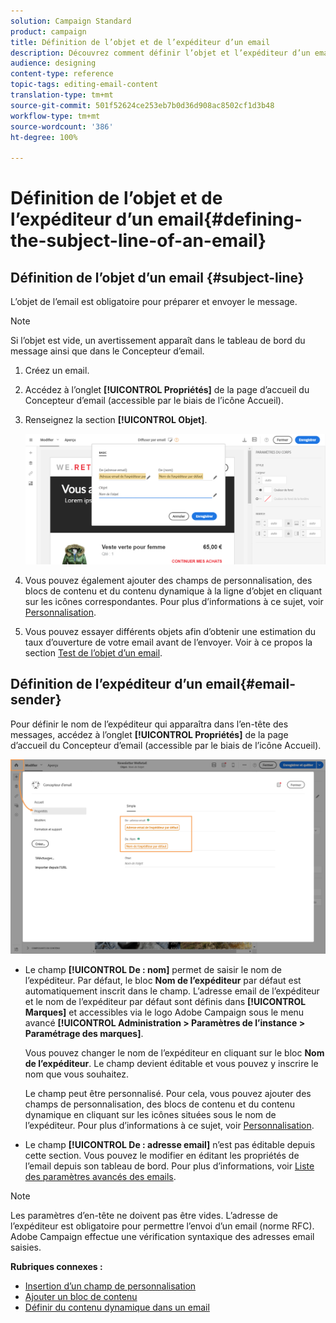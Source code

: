 ```yaml
---
solution: Campaign Standard
product: campaign
title: Définition de l’objet et de l’expéditeur d’un email
description: Découvrez comment définir l’objet et l’expéditeur d’un email dans le Concepteur d’email.
audience: designing
content-type: reference
topic-tags: editing-email-content
translation-type: tm+mt
source-git-commit: 501f52624ce253eb7b0d36d908ac8502cf1d3b48
workflow-type: tm+mt
source-wordcount: '386'
ht-degree: 100%

---
```



# Définition de l’objet et de l’expéditeur d’un email{#defining-the-subject-line-of-an-email}

## Définition de l’objet d’un email {#subject-line}

L’objet de l’email est obligatoire pour préparer et envoyer le message.

>[!NOTE]
>
>Si l’objet est vide, un avertissement apparaît dans le tableau de bord du message ainsi que dans le Concepteur d’email.

1. Créez un email.
1. Accédez à l’onglet **[!UICONTROL Propriétés]** de la page d’accueil du Concepteur d’email (accessible par le biais de l’icône Accueil).
1. Renseignez la section **[!UICONTROL Objet]**.

   ![](assets/email_designer_subject.png)

1. Vous pouvez également ajouter des champs de personnalisation, des blocs de contenu et du contenu dynamique à la ligne d’objet en cliquant sur les icônes correspondantes. Pour plus d’informations à ce sujet, voir [Personnalisation](../../designing/using/personalization.md).
1. Vous pouvez essayer différents objets afin d’obtenir une estimation du taux d’ouverture de votre email avant de l’envoyer. Voir à ce propos la section [Test de l’objet d’un email](../../sending/using/testing-subject-line-email.md).

## Définition de l’expéditeur d’un email{#email-sender}

Pour définir le nom de l’expéditeur qui apparaîtra dans l’en-tête des messages, accédez à l’onglet **[!UICONTROL Propriétés]** de la page d’accueil du Concepteur d’email (accessible par le biais de l’icône Accueil).

![](assets/delivery_content_edition16.png)

* Le champ **[!UICONTROL De : nom]** permet de saisir le nom de l’expéditeur. Par défaut, le bloc **Nom de l’expéditeur** par défaut est automatiquement inscrit dans le champ. L’adresse email de l’expéditeur et le nom de l’expéditeur par défaut sont définis dans **[!UICONTROL Marques]** et accessibles via le logo Adobe Campaign sous le menu avancé **[!UICONTROL Administration > Paramètres de l’instance > Paramétrage des marques]**.

   Vous pouvez changer le nom de l’expéditeur en cliquant sur le bloc **Nom de l’expéditeur**. Le champ devient éditable et vous pouvez y inscrire le nom que vous souhaitez.

   Le champ peut être personnalisé. Pour cela, vous pouvez ajouter des champs de personnalisation, des blocs de contenu et du contenu dynamique en cliquant sur les icônes situées sous le nom de l’expéditeur. Pour plus d’informations à ce sujet, voir [Personnalisation](../../designing/using/personalization.md).

* Le champ **[!UICONTROL De : adresse email]** n’est pas éditable depuis cette section. Vous pouvez le modifier en éditant les propriétés de l’email depuis son tableau de bord. Pour plus d’informations, voir [Liste des paramètres avancés des emails](../../administration/using/configuring-email-channel.md#advanced-parameters).

>[!NOTE]
>
>Les paramètres d’en-tête ne doivent pas être vides. L’adresse de l’expéditeur est obligatoire pour permettre l’envoi d’un email (norme RFC). Adobe Campaign effectue une vérification syntaxique des adresses email saisies.

**Rubriques connexes :**

* [Insertion d’un champ de personnalisation](../../designing/using/personalization.md#inserting-a-personalization-field)
* [Ajouter un bloc de contenu](../../designing/using/personalization.md#adding-a-content-block)
* [Définir du contenu dynamique dans un email](../../designing/using/personalization.md#defining-dynamic-content-in-an-email)
